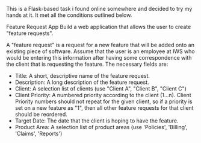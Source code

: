 This is a Flask-based task i found online somewhere and decided to try my hands at it. It met all the conditions outlined below.


Feature Request App
Build a web application that allows the user to create "feature requests".

A "feature request" is a request for a new feature that will be added onto an existing piece of software. Assume that the user is an employee at IWS who would be entering this information after having some correspondence with the client that is requesting the feature. The necessary fields are:

* Title: A short, descriptive name of the feature request.
* Description: A long description of the feature request.
* Client: A selection list of clients (use "Client A", "Client B", "Client C")
* Client Priority: A numbered priority according to the client (1...n). Client Priority numbers should   not repeat for the given client, so if a priority is set on a new feature as "1", then all other       feature requests for that client should be reordered.
* Target Date: The date that the client is hoping to have the feature.
* Product Area: A selection list of product areas (use 'Policies', 'Billing', 'Claims', 'Reports')